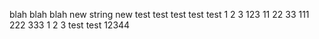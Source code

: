 blah blah blah
new string new
test test
test test
test
1 2 3
123
11 22 33
111 222 333
1 2 3
test test
12344
